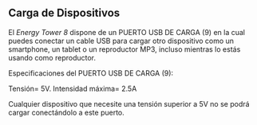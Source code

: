 ## Carga de Dispositivos

El *Energy Tower 8* dispone de un PUERTO USB DE CARGA (9) en la cual puedes conectar un cable USB para cargar otro dispositivo como un smartphone, un tablet o un reproductor MP3, incluso mientras lo estás usando como reproductor.

Especificaciones del PUERTO USB DE CARGA (9): <br>

Tensión= 5V. 
Intensidad máxima= 2.5A

Cualquier dispositivo que necesite una tensión superior a 5V no se podrá cargar conectándolo a este puerto.
